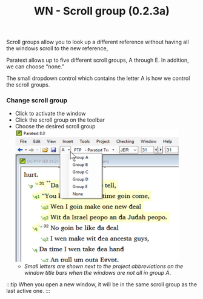 ﻿---
title: WN - Scroll group (0.2.3a)
---
Scroll groups allow you to look up a different reference without having all the windows scroll to the new reference,

Paratext allows up to five different scroll groups, A through E. In addition, we can choose “none.”

The small dropdown control which contains the letter A is how we control the scroll groups.

### Change scroll group

-  Click to activate the window
-  Click the scroll group on the toolbar
-  Choose the desired scroll group  
    ![](../media/5ece9aaab0e2f0af575639dddc891288.png)
    -  *Small letters are shown next to the project abbreviations on the window title bars when the windows are not all in group A*.

:::tip
When you open a new window, it will be in the same scroll group as the last active one.
:::
